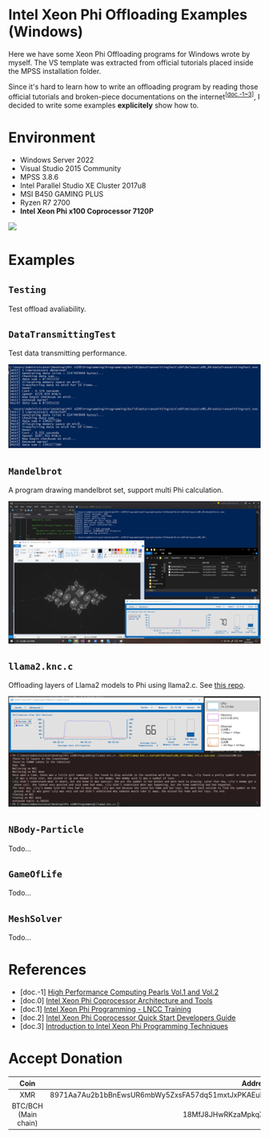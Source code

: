 # Intel Xeon Phi Offloading Examples (Windows)

Here we have some Xeon Phi Offloading programs for Windows wrote by myself. The VS template was extracted from official tutorials placed inside the MPSS installation folder. 

Since it's hard to learn how to write an offloading program by reading those official tutorials and broken-piece documentations on the internet<sup>\[[doc.-1~3](https://github.com/RESBI/Intel-Xeon-Phi-x100-Offloading-Examples-for-Windows/tree/main?tab=readme-ov-file#references)\]</sup>, I decided to write some examples __explicitely__ show how to. 

# Environment

- Windows Server 2022
- Visual Studio 2015 Community
- MPSS 3.8.6
- Intel Parallel Studio XE Cluster 2017u8
- MSI B450 GAMING PLUS 
- Ryzen R7 2700
- __Intel Xeon Phi x100 Coprocessor 7120P__

![](MyPhiRig_new.jpg)

# Examples

## `Testing`

Test offload avaliability. 

## `DataTransmittingTest`

Test data transmitting performance. 

![](DataTransmittingTest/transfer_screenshot_1.png)

## `Mandelbrot`

A program drawing mandelbrot set, support multi Phi calculation. 

![](Mandelbrot/mandelbrot_screenshot_0.png)

## `llama2.knc.c` 

Offloading layers of Llama2 models to Phi using llama2.c. See [this repo](https://github.com/RESBI/llama2.knc.c).

![](https://github.com/RESBI/llama2.knc.c/raw/master/itruns.png)

## `NBody-Particle`

Todo...

## `GameOfLife`

Todo...

## `MeshSolver`

Todo...

# References
- \[doc.-1\] [High Performance Computing Pearls Vol.1 and Vol.2](https://www.amazon.com/High-Performance-Parallelism-Pearls-One/dp/0128021187)
- \[doc.0\] [Intel Xeon Phi Coprocessor Architecture and Tools](https://link.springer.com/book/10.1007/978-1-4302-5927-5)
- \[doc.1\] [Intel Xeon Phi Programming - LNCC Training](https://sdumont.lncc.br/media/11_Phi_Programming-KNC.pdf)
- \[doc.2\] [Intel Xeon Phi Coprocessor Quick Start Developers Guide](https://www.intel.com/content/dam/develop/external/us/en/documents/intel-xeon-phi-coprocessor-quick-start-developers-guide.pdf)
- \[doc.3\] [Introduction to Intel Xeon Phi Programming Techniques](https://indico.ictp.it/event/a14302/session/12/contribution/48/material/0/0.pdf)

# Accept Donation 

| Coin                 | Address                                                                                          |
| :------------------: | :----------------------------------------------------------------------------------------------: |
| XMR                  | 8971Aa7Au2b1bBnEwsUR6mbWy5ZxsFA57dq51mxtJxPKAEuLfm1ByutSDrKMPh2iiCYh6xTqpQ5f79SZ2cG2w7oF33hDEui  |
| BTC/BCH (Main chain) | 18MfJ8JHwRKzaMpkqXrzUQsSer9oiq3oC3                                                               | 
